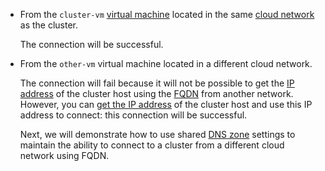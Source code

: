 * From the `cluster-vm` [virtual machine](../../../compute/concepts/vm.md) located in the same [cloud network](../../../vpc/concepts/network.md#network) as the cluster.

   The connection will be successful.
* From the `other-vm` virtual machine located in a different cloud network.

   The connection will fail because it will not be possible to get the [IP address](../../../vpc/concepts/address.md) of the cluster host using the [FQDN](../../../vpc/concepts/address.md#fqdn) from another network. However, you can [get the IP address](../../../vpc/operations/subnet-used-addresses.md) of the cluster host and use this IP address to connect: this connection will be successful.

   Next, we will demonstrate how to use shared [DNS zone](../../../dns/concepts/dns-zone.md) settings to maintain the ability to connect to a cluster from a different cloud network using FQDN.